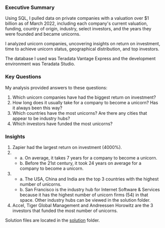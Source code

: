 ### Executive Summary

Using SQL, I pulled data on private companies with a valuation over $1 billion as of March 2022, including each company's current valuation, funding, country of origin, industry, select investors, and the years they were founded and became unicorns. 

I analyzed unicorn companies, uncovering insights on return on investment, time to achieve unicorn status, geographical distribution, and top investors.

The database I used was Teradata Vantage Express and the development environment was Teradata Studio.

### Key Questions

My analysis provided answers to these questions:

1. Which unicorn companies have had the biggest return on investment?
2. How long does it usually take for a company to become a unicorn? Has it always been this way?
3. Which countries have the most unicorns? Are there any cities that appear to be industry hubs?
4. Which investors have funded the most unicorns?

### Insights
1. Zapier had the largest return on investment (4000%).
2.
   -  a. On average, it takes 7 years for a company to become a unicorn.
   -  b. Before the 21st century, it took 24 years on average for a company to become a unicorn.
3.
   -  a. The USA, China and India are the top 3 countries with the highest number of unicorns.
   -  b. San Francisco is the industry hub for Internet Software & Services because it has the highest number of unicorn firms (54) in that space. Other industry hubs can be viewed in the solution folder.
4. Accel, Tiger Global Management and Andreessen Horowitz are the 3 investors that funded the most number of unicorns.
   
Solution files are located in the [solution](https://github.com/johnuzoma/Analysis-of-Unicorn-Companies/tree/main/solution) folder.
